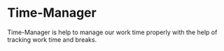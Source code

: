 # Time-Manager
Time-Manager is help to manage our work time properly with the help of tracking work time and breaks.
